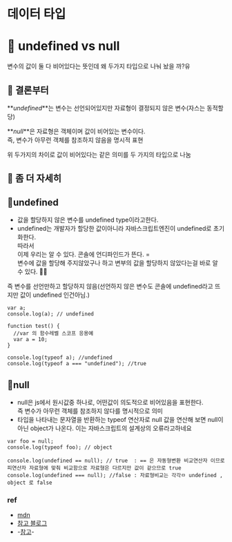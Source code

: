 # 데이터 타입

# 🤼 undefined vs null

변수의 값이 둘 다 비어있다는 뜻인데 왜 두가지 타입으로 나눠 놨을 까?유  
  
  
  

## 🫵 결론부터

**_undefined_**는 변수는 선언되어있지만 자료형이 결정되지 않은 변수(자스는 동적할당)  
  
**_null_**은 자료형은 객체이며 값이 비어있는 변수이다.  
즉, 변수가 아무런 객체를 참조하지 않음을 명시적 표현  
  
위 두가지의 차이로 값이 비어있다는 같은 의미를 두 가지의 타입으로 나눔  
  
  

## 👀 좀 더 자세히

## 📌undefined

-   값을 할당하지 않은 변수를 undefined type이라고한다.
-   undefined는 개발자가 할당한 값이아니라 자바스크립트엔진이 undefined로 초기화한다.  
    따라서  
    이제 우리는 알 수 있다. 콘솔에 언디파인드가 뜬다. =  
    변수에 값을 할당해 주지않았구나 하고 변부의 값을 할당하지 않았다는걸 바로 알 수 있다. 👏👏

즉 변수를 선언만하고 할당하지 않음(선언하지 않은 변수도 콘솔에 undefined라고 뜨지만 값이 undefined 인건아님.)

```
var a;
console.log(a); // undefined
```

```
function test() {
  //var 의 함수레벨 스코프 응용예
  var a = 10;
}
```

```
console.log(typeof a); //undefined
console.log(typeof a === "undefined"); //true
```

## 📌null

-   null은 js에서 원시값중 하나로, 어떤값이 의도적으로 비어있음을 표현한다.  
    즉 변수가 아무런 객체를 참조하지 않다를 명시적으로 의미
-   타입을 나타내는 문자열을 반환하는 typeof 연산자로 null 값을 연산해 보면 null이 아닌 object가 나온다. 이는 자바스크립트의 설계상의 오류라고하네요

```
var foo = null;
console.log(typeof foo); // object
```

```
console.log(undefined == null); // true  : == 은 자동형변환 비교연산자 이므로 피연산자 자료형에 맞춰 비교함으로 자료형은 다르지만 값이 같으므로 true
console.log(undefined === null); //false : 자료형비교는 각각ㅁ undefined , object 로 false
```

### ref

-   [mdn](https://developer.mozilla.org/ko/docs/Web/JavaScript/Reference/Global_Objects/SyntaxError)
-   [참고 블로그](https://enarastudent.tistory.com/entry/null%EA%B3%BC-undefined%EC%9D%98-%EC%B0%A8%EC%9D%B4)
-   \-[참고](https://poiemaweb.com/js-data-type-variable)\-